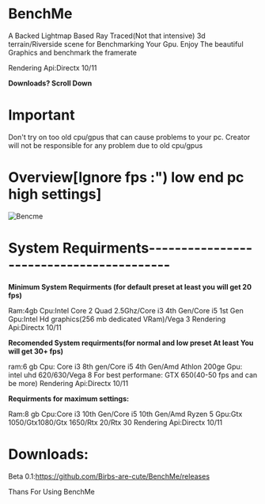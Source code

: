 # BenchMe

A Backed Lightmap Based Ray Traced(Not that intensive) 3d terrain/Riverside scene for Benchmarking Your Gpu.
Enjoy The beautiful Graphics and benchmark the framerate

Rendering Api:Directx 10/11

**Downloads? Scroll Down**

# Important
Don't try on too old cpu/gpus that can cause problems to your pc. 
Creator will not be responsible for any problem due to old cpu/gpus

# Overview[Ignore fps :") low end pc high settings]
![Bencme](https://user-images.githubusercontent.com/83266075/184581616-e43e5993-cde4-4a76-9d09-94fa44f9a08e.png)

# System Requirments-----------------------------------------
**Minimum System Requirments (for default preset at least you will get 20 fps)**

Ram:4gb
Cpu:Intel Core 2 Quad 2.5Ghz/Core i3 4th Gen/Core i5 1st Gen
Gpu:Intel Hd graphics(256 mb dedicated VRam)/Vega 3
Rendering Api:Directx 10/11

**Recomended System requirments(for normal and low preset At least You will get 30+ fps)**

ram:6 gb
Cpu: Core i3 8th gen/Core i5 4th Gen/Amd Athlon 200ge
Gpu: intel uhd 620/630/Vega 8 For best performane: GTX 650(40-50 fps and can be more)
Rendering Api:Directx 10/11

**Requirments for maximum settings:**

Ram:8 gb
Cpu:Core i3 10th Gen/Core i5 10th Gen/Amd Ryzen 5
Gpu:Gtx 1050/Gtx1080/Gtx 1650/Rtx 20/Rtx 30
Rendering Api:Directx 10/11

# Downloads:

Beta 0.1:https://github.com/Birbs-are-cute/BenchMe/releases

Thans For Using BenchMe
